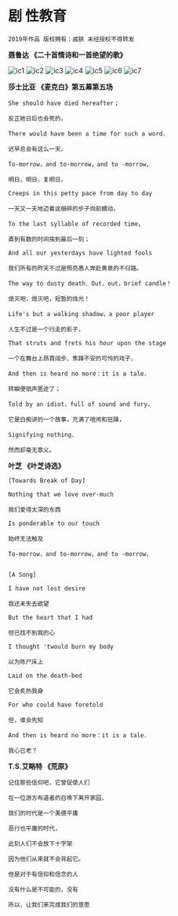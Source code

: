 # 剧 性教育

    2019年作品 版权拥有：戚朕 未经授权不得转发

**聂鲁达 《二十首情诗和一首绝望的歌》**

![ic1](聂鲁达1.png)
![ic2](聂鲁达2.png)
![ic3](聂鲁达3.png)
![ic4](聂鲁达4.png)
![ic5](聂鲁达5.png)
![ic6](聂鲁达6.png)
![ic7](聂鲁达7.png)

**莎士比亚 《麦克白》第五幕第五场**

    She should have died hereafter；
    
    反正她日后也会死的，
    
    There would have been a time for such a word．
    
    迟早总会有这么一天。
    
    To-morrow，and to-morrow，and to -morrow，
    
    明日，明日，复明日，
    
    Creeps in this petty pace from day to day
    
    一天又一天地迈着这细碎的步子向前蠕动，
    
    To the last syllable of recorded time，
    
    直到有数的时间挨到最后一刻；
    
    And all our yesterdays have lighted fools
    
    我们所有的昨天不过是照亮愚人奔赴黄泉的不归路。
    
    The way to dusty death．Out，out，brief candle！
    
    熄灭吧，熄灭吧，短暂的烛光！
    
    Life's but a walking shadow，a poor player
    
    人生不过是一个行走的影子，
    
    That struts and frets his hour upon the stage
    
    一个在舞台上昂首阔步、焦躁不安的可怜的戏子，
    
    And then is heard no more：it is a tale．
    
    转瞬便销声匿迹了；
    
    Told by an idiot，full of sound and fury，
    
    它是白痴讲的一个故事，充满了喧闹和狂躁，
    
    Signifying nothing．
    
    然而却毫无意义。

**叶芝 《叶芝诗选》**


    [Towards Break of Day]
    
    Nothing that we love over-much
    
    我们爱得太深的东西
    
    Is ponderable to our touch
    
    始终无法触及
    
    To-morrow，and to-morrow，and to -morrow，


    [A Song]

    I have not lost desire
    
    我还未失去欲望
    
    But the heart that I had
    
    但已找不到我的心
    
    I thought 'twould burn my body
    
    以为陈尸床上
    
    Laid on the death-bed
    
    它会炙热我身
    
    For who could have foretold
    
    但，谁会先知
    
    And then is heard no more：it is a tale．
    
    我心已老？

**T.S.艾略特 《荒原》**

    记住那些信仰吧，它曾促使人们
    
    在一位游方布道者的召唤下离开家园，
    
    我们的时代是一个美德平庸
    
    恶行也平庸的时代，
    
    此刻人们不会放下十字架
    
    因为他们从来就不会背起它。
    
    但是对于有信仰和信念的人
    
    没有什么是不可能的，没有
    
    所以，让我们来完成我们的意愿

